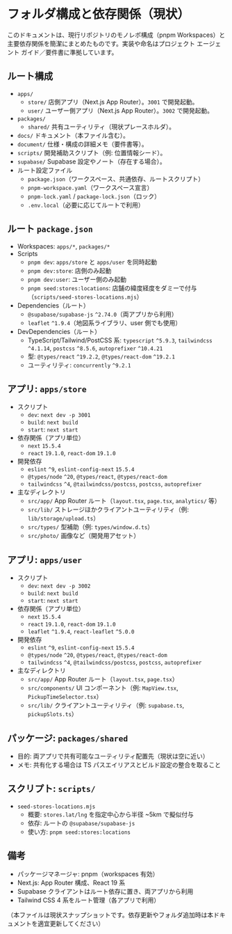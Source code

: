 # フォルダ構成と依存関係（現状）

このドキュメントは、現行リポジトリのモノレポ構成（pnpm Workspaces）と主要依存関係を簡潔にまとめたものです。実装や命名はプロジェクト エージェント ガイド／要件書に準拠しています。

## ルート構成

- `apps/`
  - `store/` 店側アプリ（Next.js App Router）。`3001` で開発起動。
  - `user/` ユーザー側アプリ（Next.js App Router）。`3002` で開発起動。
- `packages/`
  - `shared/` 共有ユーティリティ（現状プレースホルダ）。
- `docs/` ドキュメント（本ファイル含む）。
- `document/` 仕様・構成の詳細メモ（要件書等）。
- `scripts/` 開発補助スクリプト（例: 位置情報シード）。
- `supabase/` Supabase 設定やノート（存在する場合）。
- ルート設定ファイル
  - `package.json`（ワークスペース、共通依存、ルートスクリプト）
  - `pnpm-workspace.yaml`（ワークスペース宣言）
  - `pnpm-lock.yaml` / `package-lock.json`（ロック）
  - `.env.local`（必要に応じてルートで利用）

## ルート `package.json`

- Workspaces: `apps/*`, `packages/*`
- Scripts
  - `pnpm dev`: `apps/store` と `apps/user` を同時起動
  - `pnpm dev:store`: 店側のみ起動
  - `pnpm dev:user`: ユーザー側のみ起動
  - `pnpm seed:stores:locations`: 店舗の緯度経度をダミーで付与（`scripts/seed-stores-locations.mjs`）
- Dependencies（ルート）
  - `@supabase/supabase-js` `^2.74.0`（両アプリから利用）
  - `leaflet` `^1.9.4`（地図系ライブラリ、user 側でも使用）
- DevDependencies（ルート）
  - TypeScript/Tailwind/PostCSS 系: `typescript` `^5.9.3`, `tailwindcss` `^4.1.14`, `postcss` `^8.5.6`, `autoprefixer` `^10.4.21`
  - 型: `@types/react` `^19.2.2`, `@types/react-dom` `^19.2.1`
  - ユーティリティ: `concurrently` `^9.2.1`

## アプリ: `apps/store`

- スクリプト
  - `dev`: `next dev -p 3001`
  - `build`: `next build`
  - `start`: `next start`
- 依存関係（アプリ単位）
  - `next` `15.5.4`
  - `react` `19.1.0`, `react-dom` `19.1.0`
- 開発依存
  - `eslint` `^9`, `eslint-config-next` `15.5.4`
  - `@types/node` `^20`, `@types/react`, `@types/react-dom`
  - `tailwindcss` `^4`, `@tailwindcss/postcss`, `postcss`, `autoprefixer`
- 主なディレクトリ
  - `src/app/` App Router ルート（`layout.tsx`, `page.tsx`, `analytics/` 等）
  - `src/lib/` ストレージほかクライアントユーティリティ（例: `lib/storage/upload.ts`）
  - `src/types/` 型補助（例: `types/window.d.ts`）
  - `src/photo/` 画像など（開発用アセット）

## アプリ: `apps/user`

- スクリプト
  - `dev`: `next dev -p 3002`
  - `build`: `next build`
  - `start`: `next start`
- 依存関係（アプリ単位）
  - `next` `15.5.4`
  - `react` `19.1.0`, `react-dom` `19.1.0`
  - `leaflet` `^1.9.4`, `react-leaflet` `^5.0.0`
- 開発依存
  - `eslint` `^9`, `eslint-config-next` `15.5.4`
  - `@types/node` `^20`, `@types/react`, `@types/react-dom`
  - `tailwindcss` `^4`, `@tailwindcss/postcss`, `postcss`, `autoprefixer`
- 主なディレクトリ
  - `src/app/` App Router ルート（`layout.tsx`, `page.tsx`）
  - `src/components/` UI コンポーネント（例: `MapView.tsx`, `PickupTimeSelector.tsx`）
  - `src/lib/` クライアントユーティリティ（例: `supabase.ts`, `pickupSlots.ts`）

## パッケージ: `packages/shared`

- 目的: 両アプリで共有可能なユーティリティ配置先（現状は空に近い）
- メモ: 共有化する場合は TS パスエイリアスとビルド設定の整合を取ること

## スクリプト: `scripts/`

- `seed-stores-locations.mjs`
  - 概要: `stores.lat/lng` を指定中心から半径 ~5km で擬似付与
  - 依存: ルートの `@supabase/supabase-js`
  - 使い方: `pnpm seed:stores:locations`

## 備考

- パッケージマネージャ: pnpm（workspaces 有効）
- Next.js: App Router 構成、React 19 系
- Supabase クライアントはルート依存に置き、両アプリから利用
- Tailwind CSS 4 系をルート管理（各アプリで利用）

（本ファイルは現状スナップショットです。依存更新やフォルダ追加時は本ドキュメントを適宜更新してください）

